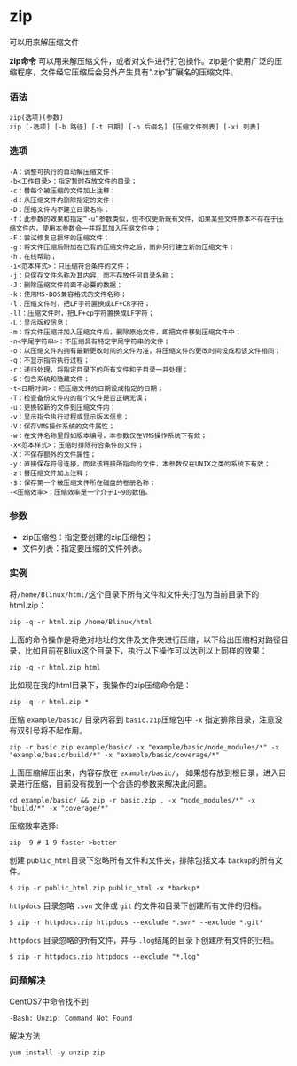 # zip

可以用来解压缩文件

**zip命令** 可以用来解压缩文件，或者对文件进行打包操作。zip是个使用广泛的压缩程序，文件经它压缩后会另外产生具有“.zip”扩展名的压缩文件。

### 语法

```
zip(选项)(参数)
zip [-选项] [-b 路径] [-t 日期] [-n 后缀名] [压缩文件列表] [-xi 列表]
```

### 选项

```
-A：调整可执行的自动解压缩文件；
-b<工作目录>：指定暂时存放文件的目录；
-c：替每个被压缩的文件加上注释；
-d：从压缩文件内删除指定的文件；
-D：压缩文件内不建立目录名称；
-f：此参数的效果和指定“-u”参数类似，但不仅更新既有文件，如果某些文件原本不存在于压缩文件内，使用本参数会一并将其加入压缩文件中；
-F：尝试修复已损坏的压缩文件；
-g：将文件压缩后附加在已有的压缩文件之后，而非另行建立新的压缩文件；
-h：在线帮助；
-i<范本样式>：只压缩符合条件的文件；
-j：只保存文件名称及其内容，而不存放任何目录名称；
-J：删除压缩文件前面不必要的数据；
-k：使用MS-DOS兼容格式的文件名称；
-l：压缩文件时，把LF字符置换成LF+CR字符；
-ll：压缩文件时，把LF+cp字符置换成LF字符；
-L：显示版权信息；
-m：将文件压缩并加入压缩文件后，删除原始文件，即把文件移到压缩文件中；
-n<字尾字符串>：不压缩具有特定字尾字符串的文件；
-o：以压缩文件内拥有最新更改时间的文件为准，将压缩文件的更改时间设成和该文件相同；
-q：不显示指令执行过程；
-r：递归处理，将指定目录下的所有文件和子目录一并处理；
-S：包含系统和隐藏文件；
-t<日期时间>：把压缩文件的日期设成指定的日期；
-T：检查备份文件内的每个文件是否正确无误；
-u：更换较新的文件到压缩文件内；
-v：显示指令执行过程或显示版本信息；
-V：保存VMS操作系统的文件属性；
-w：在文件名称里假如版本编号，本参数仅在VMS操作系统下有效；
-x<范本样式>：压缩时排除符合条件的文件；
-X：不保存额外的文件属性；
-y：直接保存符号连接，而非该链接所指向的文件，本参数仅在UNIX之类的系统下有效；
-z：替压缩文件加上注释；
-$：保存第一个被压缩文件所在磁盘的卷册名称；
-<压缩效率>：压缩效率是一个介于1~9的数值。
```

### 参数

* zip压缩包：指定要创建的zip压缩包；
* 文件列表：指定要压缩的文件列表。

### 实例

将`/home/Blinux/html/`​这个目录下所有文件和文件夹打包为当前目录下的html.zip：

```
zip -q -r html.zip /home/Blinux/html
```

上面的命令操作是将绝对地址的文件及文件夹进行压缩，以下给出压缩相对路径目录，比如目前在Bliux这个目录下，执行以下操作可以达到以上同样的效果：

```
zip -q -r html.zip html
```

比如现在我的html目录下，我操作的zip压缩命令是：

```
zip -q -r html.zip *
```

压缩 `example/basic/`​ 目录内容到 `basic.zip`​ 压缩包中 `-x`​ 指定排除目录，注意没有双引号将不起作用。

```
zip -r basic.zip example/basic/ -x "example/basic/node_modules/*" -x "example/basic/build/*" -x "example/basic/coverage/*"
```

上面压缩解压出来，内容存放在 `example/basic/`​， 如果想存放到根目录，进入目录进行压缩，目前没有找到一个合适的参数来解决此问题。

```
cd example/basic/ && zip -r basic.zip . -x "node_modules/*" -x "build/*" -x "coverage/*"
```

压缩效率选择:

```
zip -9 # 1-9 faster->better
```

创建 `public_html`​ 目录下忽略所有文件和文件夹，排除包括文本 `backup`​ 的所有文件。

```
$ zip -r public_html.zip public_html -x *backup*
```

​`httpdocs`​ 目录忽略 `.svn`​ 文件或 `git`​ 的文件和目录下创建所有文件的归档。

```
$ zip -r httpdocs.zip httpdocs --exclude *.svn* --exclude *.git*
```

​`httpdocs`​ 目录忽略的所有文件，并与 `.log`​ 结尾的目录下创建所有文件的归档。

```
$ zip -r httpdocs.zip httpdocs --exclude "*.log"
```

### 问题解决

CentOS7中命令找不到

```
-Bash: Unzip: Command Not Found
```

解决方法

```
yum install -y unzip zip
```

‍
